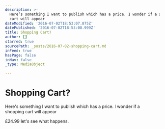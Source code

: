 ```yaml
---
description: >-
  Here’s something I want to publish which has a price. I wonder if a shopping
  cart will appear
dateModified: '2016-07-02T18:53:07.875Z'
datePublished: '2016-07-02T18:53:08.999Z'
title: Shopping Cart?
author: []
starred: true
sourcePath: _posts/2016-07-02-shopping-cart.md
inFeed: true
hasPage: false
inNav: false
_type: MediaObject

---
```

# Shopping Cart?

Here's something I want to publish which has a price. I wonder if a shopping cart will appear

£24.99 let's see what happens.